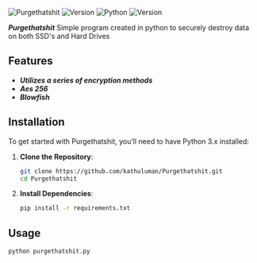 ![Purgethatshit](https://img.shields.io/github/license/kathuluman/Purgethatshit?color=blue&style=for-the-badge) ![Version](https://img.shields.io/github/v/tag/kathuluman/Purgethatshit?color=blue&style=for-the-badge)
![Python](https://img.shields.io/badge/Python-3.x-blue?style=for-the-badge&logo=python&logoColor=white)
![Version](https://img.shields.io/badge/version-5.0.0-green?style=for-the-badge)

***Purgethatshit***
Simple program created in python to securely destroy data on both SSD's and Hard Drives

## **Features**

- ***Utilizes a series of encryption methods***
- ***Aes 256***
- ***Blowfish***

## **Installation**

To get started with Purgethatshit, you’ll need to have Python 3.x installed:

1. **Clone the Repository**:

   ```bash
   git clone https://github.com/kathuluman/Purgethatshit.git
   cd Purgethatshit
   ```

2. **Install Dependencies**:

   ```bash
   pip install -r requirements.txt
   ```

## Usage

```bash
python purgethatshit.py
```

